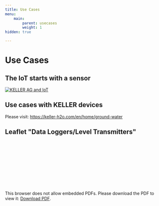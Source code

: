 ```yaml
---
title: Use Cases
menu:
    main:
        parent: usecases
        weight: 1
hidden: true

---
```


# Use Cases

## The IoT starts with a sensor

[![KELLER AG and IoT](http://img.youtube.com/vi/hbfnBRteBYM/0.jpg)](http://www.youtube.com/watch?v=hbfnBRteBYM)

## Use cases with KELLER devices

Please visit: https://keller-h2o.com/en/home/ground-water

## Leaflet "Data Loggers/Level Transmitters"

<object data="http://www.keller-druck.ch/picts/pdf/engl/leaflet_level_e.pdf" type="application/pdf" width="700px" height="700px">
    <embed src="http://www.keller-druck.ch/picts/pdf/engl/leaflet_level_e.pdf">
        <p>This browser does not allow embedded PDFs. Please download the PDF to view it: <a href="http://www.keller-druck.ch/picts/pdf/engl/leaflet_level_e.pdf">Download PDF</a>.</p>
    </embed>
</object>